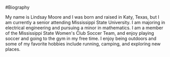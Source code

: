#Biography

My name is Lindsay Moore and I was born and raised in Katy, Texas, but I am currently a senior attending Mississippi State University.
I am majoring in electrical engineering and pursuing a minor in mathematics. I am a member of the Mississippi State Women's Club Soccer Team, 
and enjoy playing soccer and going to the gym in my free time. I enjoy being outdoors and some of my favorite hobbies include running, camping, 
and exploring new places. 
